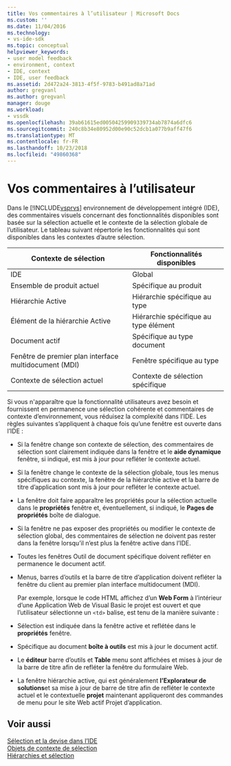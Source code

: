 ```yaml
---
title: Vos commentaires à l’utilisateur | Microsoft Docs
ms.custom: ''
ms.date: 11/04/2016
ms.technology:
- vs-ide-sdk
ms.topic: conceptual
helpviewer_keywords:
- user model feedback
- environment, context
- IDE, context
- IDE, user feedback
ms.assetid: 2d472a24-3813-4f5f-9783-b491ad8a71ad
author: gregvanl
ms.author: gregvanl
manager: douge
ms.workload:
- vssdk
ms.openlocfilehash: 39ab61615ed00504259909339734ab7874a6dfc6
ms.sourcegitcommit: 240c8b34e80952d00e90c52dcb1a077b9aff47f6
ms.translationtype: MT
ms.contentlocale: fr-FR
ms.lasthandoff: 10/23/2018
ms.locfileid: "49860368"
---
```

# <a name="feedback-to-the-user"></a>Vos commentaires à l’utilisateur
Dans le [!INCLUDE[vsprvs](../../code-quality/includes/vsprvs_md.md)] environnement de développement intégré (IDE), des commentaires visuels concernant des fonctionnalités disponibles sont basée sur la sélection actuelle et le contexte de la sélection globale de l’utilisateur. Le tableau suivant répertorie les fonctionnalités qui sont disponibles dans les contextes d’autre sélection.  
  
|Contexte de sélection|Fonctionnalités disponibles|  
|-----------------------|-----------------------------|  
|IDE|Global|  
|Ensemble de produit actuel|Spécifique au produit|  
|Hiérarchie Active|Hiérarchie spécifique au type|  
|Élément de la hiérarchie Active|Hiérarchie spécifique au type élément|  
|Document actif|Spécifique au type document|  
|Fenêtre de premier plan interface multidocument (MDI)|Fenêtre spécifique au type|  
|Contexte de sélection actuel|Contexte de sélection spécifique|  
  
 Si vous n'apparaître que la fonctionnalité utilisateurs avez besoin et fournissent en permanence une sélection cohérente et commentaires de contexte d’environnement, vous réduisez la complexité dans l’IDE. Les règles suivantes s’appliquent à chaque fois qu’une fenêtre est ouverte dans l’IDE :  
  
- Si la fenêtre change son contexte de sélection, des commentaires de sélection sont clairement indiquée dans la fenêtre et le **aide dynamique** fenêtre, si indiqué, est mis à jour pour refléter le contexte actuel.  
  
- Si la fenêtre change le contexte de la sélection globale, tous les menus spécifiques au contexte, la fenêtre de la hiérarchie active et la barre de titre d’application sont mis à jour pour refléter le contexte actuel.  
  
- La fenêtre doit faire apparaître les propriétés pour la sélection actuelle dans le **propriétés** fenêtre et, éventuellement, si indiqué, le **Pages de propriétés** boîte de dialogue.  
  
- Si la fenêtre ne pas exposer des propriétés ou modifier le contexte de sélection global, des commentaires de sélection ne doivent pas rester dans la fenêtre lorsqu’il n’est plus la fenêtre active dans l’IDE.  
  
- Toutes les fenêtres Outil de document spécifique doivent refléter en permanence le document actif.  
  
- Menus, barres d’outils et la barre de titre d’application doivent refléter la fenêtre du client au premier plan interface multidocument (MDI).  
  
  Par exemple, lorsque le code HTML affichez d’un **Web Form** à l’intérieur d’une Application Web de Visual Basic le projet est ouvert et que l’utilisateur sélectionne un `<td>` balise, est tenu de la manière suivante :  
  
- Sélection est indiquée dans la fenêtre active et reflétée dans le **propriétés** fenêtre.  
  
- Spécifique au document **boîte à outils** est mis à jour le document actif.  
  
- Le **éditeur** barre d’outils et **Table** menu sont affichées et mises à jour de la barre de titre afin de refléter la fenêtre du formulaire Web.  
  
- La fenêtre hiérarchie active, qui est généralement **l’Explorateur de solutions**et sa mise à jour de barre de titre afin de refléter le contexte actuel et le contextuelle **projet** maintenant appliqueront des commandes de menu pour le site Web actif Projet d’application.  
  
## <a name="see-also"></a>Voir aussi  
 [Sélection et la devise dans l’IDE](../../extensibility/internals/selection-and-currency-in-the-ide.md)   
 [Objets de contexte de sélection](../../extensibility/internals/selection-context-objects.md)   
 [Hiérarchies et sélection](../../extensibility/internals/hierarchies-and-selection.md)